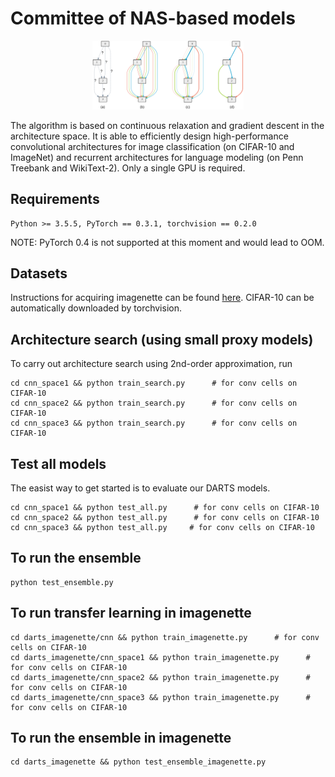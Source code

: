 # Committee of NAS-based models

<p align="center">
  <img src="img/darts.png" alt="darts" width="48%">
</p>
The algorithm is based on continuous relaxation and gradient descent in the architecture space. It is able to efficiently design high-performance convolutional architectures for image classification (on CIFAR-10 and ImageNet) and recurrent architectures for language modeling (on Penn Treebank and WikiText-2). Only a single GPU is required.

## Requirements
```
Python >= 3.5.5, PyTorch == 0.3.1, torchvision == 0.2.0
```
NOTE: PyTorch 0.4 is not supported at this moment and would lead to OOM.

## Datasets
Instructions for acquiring imagenette can be found [here](https://s3.amazonaws.com/fast-ai-imageclas/imagenette2.tgz). CIFAR-10 can be automatically downloaded by torchvision.

## Architecture search (using small proxy models)
To carry out architecture search using 2nd-order approximation, run
```
cd cnn_space1 && python train_search.py      # for conv cells on CIFAR-10
cd cnn_space2 && python train_search.py      # for conv cells on CIFAR-10
cd cnn_space3 && python train_search.py      # for conv cells on CIFAR-10
```
## Test all models
The easist way to get started is to evaluate our DARTS models.
```
cd cnn_space1 && python test_all.py      # for conv cells on CIFAR-10
cd cnn_space2 && python test_all.py      # for conv cells on CIFAR-10
cd cnn_space3 && python test_all.py     # for conv cells on CIFAR-10
```
## To run the ensemble
```
python test_ensemble.py
```
## To run transfer learning in imagenette
```
cd darts_imagenette/cnn && python train_imagenette.py      # for conv cells on CIFAR-10
cd darts_imagenette/cnn_space1 && python train_imagenette.py      # for conv cells on CIFAR-10
cd darts_imagenette/cnn_space2 && python train_imagenette.py      # for conv cells on CIFAR-10
cd darts_imagenette/cnn_space3 && python train_imagenette.py      # for conv cells on CIFAR-10
```

## To run the ensemble in imagenette
```
cd darts_imagenette && python test_ensemble_imagenette.py
```




